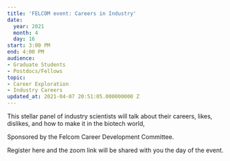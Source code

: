 ```yaml
---
title: 'FELCOM event: Careers in Industry'
date:
  year: 2021
  month: 4
  day: 16
start: 3:00 PM
end: 4:00 PM
audience:
- Graduate Students
- Postdocs/Fellows
topic:
- Career Exploration
- Industry Careers
updated_at: 2021-04-07 20:51:05.000000000 Z
---
```

This stellar panel of industry scientists will talk about their careers,
likes, dislikes, and how to make it in the biotech world,

Sponsored by the Felcom Career Development Committee.  

Register here and the zoom link will be shared with you the day of the
event.
